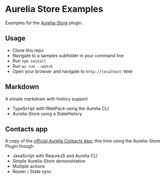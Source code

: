 # Aurelia Store Examples

Examples for the [Aurelia-Store](https://github.com/zewa666/aurelia-store) plugin.

## Usage
* Clone this repo
* Navigate to a samples subfolder in your command line
* Run `npm install`
* Run `au run --watch`
* Open your browser and navigate to `http://localhost:9000`

## Markdown
A simple markdown with history support

* TypeScript with WebPack using the Aurelia CLI
* Aurelia-Store using a StateHistory<State>

## Contacts app
A copy of the [official Aurelia Contacts App](https://github.com/aurelia/app-contacts), this time using the Aurelia-Store Plugin though.

* JavaScript with RequreJS and Aurelia CLI
* Simple Aurelia-Store demonstration
* Multiple actions
* Router / State sync